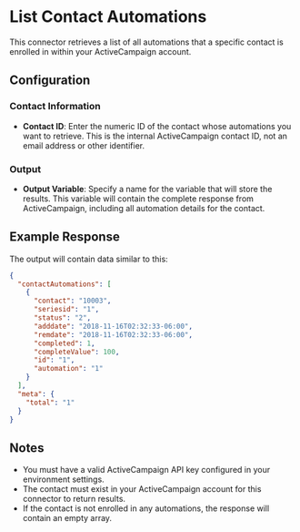 # List Contact Automations

This connector retrieves a list of all automations that a specific contact is enrolled in within your ActiveCampaign account.

## Configuration

### Contact Information
- **Contact ID**: Enter the numeric ID of the contact whose automations you want to retrieve. This is the internal ActiveCampaign contact ID, not an email address or other identifier.

### Output
- **Output Variable**: Specify a name for the variable that will store the results. This variable will contain the complete response from ActiveCampaign, including all automation details for the contact.

## Example Response

The output will contain data similar to this:

```json
{
  "contactAutomations": [
    {
      "contact": "10003",
      "seriesid": "1",
      "status": "2",
      "adddate": "2018-11-16T02:32:33-06:00",
      "remdate": "2018-11-16T02:32:33-06:00",
      "completed": 1,
      "completeValue": 100,
      "id": "1",
      "automation": "1"
    }
  ],
  "meta": {
    "total": "1"
  }
}
```

## Notes
- You must have a valid ActiveCampaign API key configured in your environment settings.
- The contact must exist in your ActiveCampaign account for this connector to return results.
- If the contact is not enrolled in any automations, the response will contain an empty array.